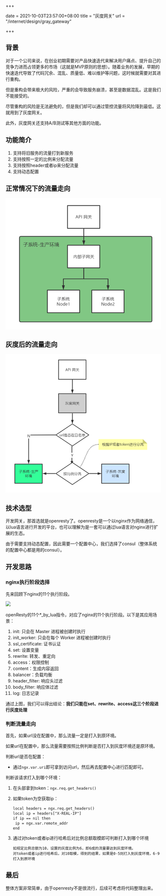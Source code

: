 +++

date = 2021-10-03T23:57:00+08:00
title = "灰度网关"
url = "/internet/design/gray_gateway"

+++



## 背景

对于一个公司来说，在创业初期需要对产品快速迭代来解决用户痛点、提升自己的竞争力进而占领更多的市场（这就是MVP原则的思想）。随着业务的发展，早期的快速迭代导致了代码冗余、混乱、质量低、难以维护等问题，这时候就需要对其进行重构。

但是重构会带来极大的风险，严重的会导致服务崩溃，甚至是数据混乱。这是我们不能接受的。

尽管重构的风险是无法避免的，但是我们却可以通过管控流量将风险降到最低。这就用到了灰度网关。

此外，灰度网关还支持A/B测试等其他方面的功能。

## 功能简介

1. 支持将旧服务的流量打到新服务
2. 支持按照一定的比例来分配流量
3. 支持按照header或者ip来分配流量
4. 支持动态配置

## 正常情况下的流量走向

![](https://raw.githubusercontent.com/stong1994/images/master/picgo/20211004002205.png)

## 灰度后的流量走向

![](https://raw.githubusercontent.com/stong1994/images/master/picgo/20211004002301.png)

## 技术选型

开发网关，那首选就是openresty了。openresty是一个以nginx作为网络通信，以lua语言进行开发的平台，也可以理解为是一套可以通过lua语言对nginx进行扩展的生态。

由于需要支持动态配置，因此需要一个配置中心，我们选择了consul（整体系统的配置中心都是用的consul）。

## 开发思路

### nginx执行阶段选择

先来回顾下nginx的11个执行阶段。

![](https://static001.geekbang.org/resource/image/2a/73/2a05cb2a679bd1c81b44508666e70273.png)

openResty的11个*_by_lua指令，对应了nginx的11个执行阶段。以下是其应用场景：

1. init: 只会在 Master 进程被创建时执行
2. init_worker: 只会在每个 Worker 进程被创建时执行
3. ssl_certificate: 证书认证
4. set: 设置变量
5. rewrite: 转发、重定向
6. access：权限控制
7. content：生成内容返回
8. balancer：负载均衡
9. header_filter: 响应头过滤
10. body_filter: 响应体过滤
11. log: 日志记录

通过上图，我们可以得出结论：**我们只能在set、rewrite、access这三个阶段进行灰度处理**

### 判断流量走向

首先，如果url没在配置中，那么流量一定是打入到原环境。

如果url在配置中，那么流量需要按照比例判断是否打入到灰度环境还是原环境。

判断url是否在配置：

- 通过`ngx.var.uri`即可拿到访问url，然后再去配置中心进行匹配即可。

判断该请求打入到哪个环境：

1. 在头部拿到token：`ngx.req.get_headers()`

2. 如果token为空获取ip：

   ```
   local headers = ngx.req.get_headers()
   local ip = headers["X-REAL-IP"]
   if ip == nil then
   	ip = ngx.var.remote_addr
   end
   ```

3. 通过对token或者ip进行哈希后对比例总额取模即可判断打入到哪个环境

   ```
   如规定比例总额为10，设置的灰度比例为6，即6成的流量要达到灰度环境。
   对token或者ip进行哈希后，对10取模，得到的结果，如果是0-5则打入到灰度环境，6-9打入到原环境
   ```

   

## 最后

整体方案非常简单，由于openresty不是很流行，后续可考虑将代码整理出来。